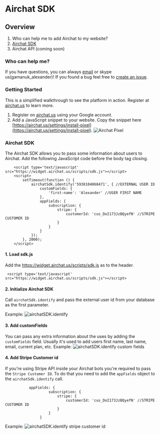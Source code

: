 # Airchat SDK

## Overview

1. Who can help me to add Airchat to my website?
1. [Airchat SDK](https://github.com/airchat-us/docs#sdk)
1. Airchat API (coming soon)

### Who can help me?
If you have questions, you can always [email](mailto:alex@airchat.us) or skype us(gamanuk_alexander)! If you found a bug feel free to [create an issue](https://github.com/airchat-us/docs/). 

### Getting Started
This is a simplified walkthrough to see the platform in action. Register at [airchat.us](https://airchat.us) to learn more.

1. Register on [airchat.us](https://airchat.us/) using your Google account.
2. Add a JavaScript snippet to your website. Copy the snippet here [https://airchat.us/settings/install-pixel](https://airchat.us/settings/install-pixel). ![Airchat Pixel](https://archt.blob.core.windows.net/static/img/docs/airchat-pixel.png)


### Airchat SDK
The Airchat SDK allows you to pass some information about users to Airchat. Add the following JavaScript code before the body tag closing.

```
    <script type='text/javascript' src="https://widget.airchat.us/scripts/sdk.js"></script>
    <script>
        setTimeout(function () { 
            airchatSdk.identify('5938104868471', { //EXTERNAL USER ID
                customFields: {
                    'first-name': 'Alexander' //USER FIRST NAME
                },
                appFields: {
                    subscription: {
                        stripe: {
                            customerId: 'cus_DoI173JzBQyefN' //STRIPE CUSTOMER ID 
                        }
                    }
                }
            }); 
        }, 2000);
    </script>
```

#### 1. Load sdk.js

Add the https://widget.airchat.us/scripts/sdk.js as to the header.
```
 <script type='text/javascript' src="https://widget.airchat.us/scripts/sdk.js"></script>
```

#### 2. Initialize Airchat SDK
Call `airchatSdk.identify` and pass the external user id from your database as the first parameter.

Example: ![airchatSDK.identify](https://archt.blob.core.windows.net/static/img/docs/airchat-sdk-identify-id.png)

#### 3. Add customFields
You can pass any extra information about the uses by adding the `customFields` field. Usually it's used to add users first name, last name, email, current plan, etc.
Example: ![airchatSDK.identify custom fields](https://archt.blob.core.windows.net/static/img/docs/airchat-sdk-identify-custom-fields.png)

#### 4. Add Stripe Customer id 
If you're using Stripe API inside your Airchat bots you're required to pass the `Stripe Customer ID`. To do that you need to add the `appFields` object to the `airchatSdk.identify` call.
```
           appFields: {
                    subscription: {
                        stripe: {
                            customerId: 'cus_DoI173JzBQyefN' //STRIPE CUSTOMER ID 
                        }
                    }
                }
```
Example: ![airchatSDK.identify stripe customer id](https://archt.blob.core.windows.net/static/img/docs/airchat-sdk-identify-stripe-customer-id.png)
